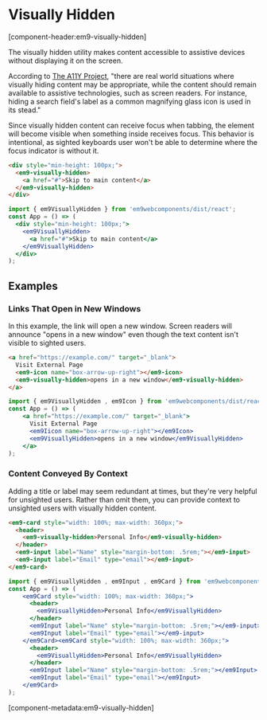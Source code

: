 # Visually Hidden

[component-header:em9-visually-hidden]

The visually hidden utility makes content accessible to assistive devices without displaying it on the screen.

According to [The A11Y Project](https://www.a11yproject.com/posts/2013-01-11-how-to-hide-content/), "there are real world situations where visually hiding content may be appropriate, while the content should remain available to assistive technologies, such as screen readers. For instance, hiding a search field's label as a common magnifying glass icon is used in its stead."

Since visually hidden content can receive focus when tabbing, the element will become visible when something inside receives focus. This behavior is intentional, as sighted keyboards user won't be able to determine where the focus indicator is without it.

```html preview
<div style="min-height: 100px;">
  <em9-visually-hidden>
    <a href="#">Skip to main content</a>
  </em9-visually-hidden>
</div>
```

```jsx react
import { em9VisuallyHidden } from 'em9webcomponents/dist/react';
const App = () => (
  <div style="min-height: 100px;">
    <em9VisuallyHidden>
      <a href="#">Skip to main content</a>
    </em9VisuallyHidden>
  </div>
);
```

## Examples

### Links That Open in New Windows

In this example, the link will open a new window. Screen readers will announce "opens in a new window" even though the text content isn't visible to sighted users.

```html preview
<a href="https://example.com/" target="_blank">
  Visit External Page
  <em9-icon name="box-arrow-up-right"></em9-icon>
  <em9-visually-hidden>opens in a new window</em9-visually-hidden>
</a>
```

```jsx react
import { em9VisuallyHidden , em9Icon } from 'em9webcomponents/dist/react';
const App = () => (
	<a href="https://example.com/" target="_blank">
	  Visit External Page
	  <em9Iicon name="box-arrow-up-right"></em9Icon>
	  <em9VisuallyHidden>opens in a new window</em9VisuallyHidden>
	</a>
);
```

### Content Conveyed By Context

Adding a title or label may seem redundant at times, but they're very helpful for unsighted users. Rather than omit them, you can provide context to unsighted users with visually hidden content.

```html preview
<em9-card style="width: 100%; max-width: 360px;">
  <header>
    <em9-visually-hidden>Personal Info</em9-visually-hidden>
  </header>
  <em9-input label="Name" style="margin-bottom: .5rem;"></em9-input>
  <em9-input label="Email" type="email"></em9-input>
</em9-card>
```

```jsx react
import { em9VisuallyHidden , em9Input , em9Card } from 'em9webcomponents/dist/react';
const App = () => (
	<em9Card style="width: 100%; max-width: 360px;">
	  <header>
		<em9VisuallyHidden>Personal Info</em9VisuallyHidden>
	  </header>
	  <em9Input label="Name" style="margin-bottom: .5rem;"></em9-input>
	  <em9Input label="Email" type="email"></em9-input>
	</em9Card><em9Card style="width: 100%; max-width: 360px;">
	  <header>
		<em9VisuallyHidden>Personal Info</em9VisuallyHidden>
	  </header>
	  <em9Input label="Name" style="margin-bottom: .5rem;"></em9Input>
	  <em9Input label="Email" type="email"></em9Input>
	</em9Card>
);
```

[component-metadata:em9-visually-hidden]
